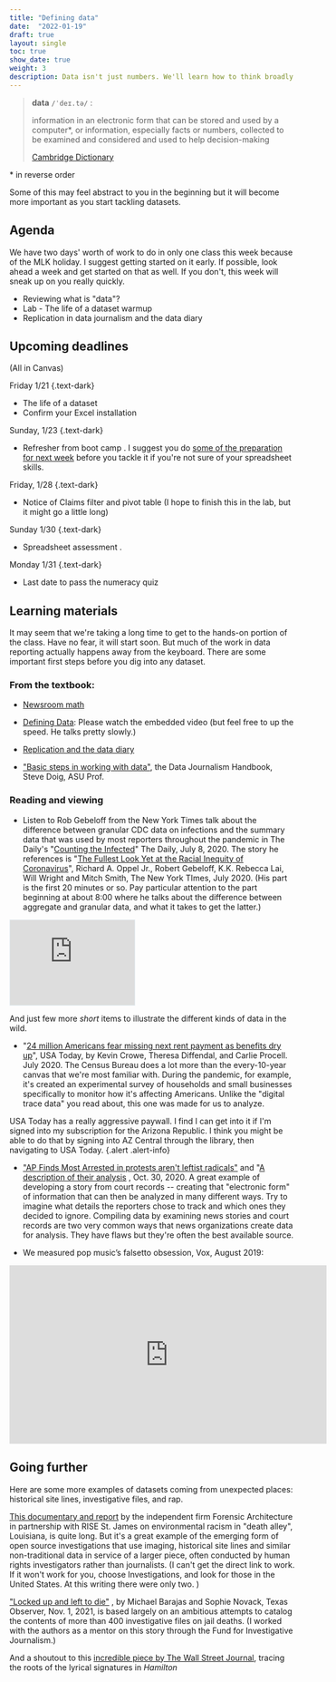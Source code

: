 ```yaml
---
title: "Defining data"
date:  "2022-01-19"
draft: true
layout: single
toc: true
show_date: true
weight: 3
description: Data isn't just numbers. We'll learn how to think broadly about data for story. 
--- 
```



<blockquote class="blockquote-big">
<p><strong>data</strong> <code>/ˈdeɪ.tə/</code> :</p>
<p> information in an electronic form that can be stored and used by a computer*, or information, especially facts or numbers, collected to be examined and considered and used to help decision-making </p>
 <span> <a href="https://dictionary.cambridge.org/dictionary/english/data" class="text-decoration-none link-secondary">Cambridge Dictionary </a></span>
</blockquote>

\* in reverse order


Some of this may feel abstract to you in the beginning but it will become more important as you start tackling datasets. 

## Agenda

We have two days' worth of work to do in only one class this week because of the MLK holiday. I suggest getting started on it early. If possible, look ahead a week and get started on that as well. If you don't, this week will sneak up on you really quickly. 

* Reviewing what is "data"? 
* Lab - The life of a dataset warmup 
* Replication in data journalism and the data diary

## Upcoming deadlines

(All in Canvas)

Friday 1/21 
{.text-dark}

* The life of a dataset 
* Confirm your Excel installation 

Sunday, 1/23
{.text-dark}

* Refresher from boot camp . I suggest you do [some of the preparation for next week](/dataj/weeks/week03-1/) before  you tackle it if you're not sure of your spreadsheet skills. 

Friday, 1/28 
{.text-dark}

* Notice of Claims filter and pivot table (I hope to finish this in the lab, but it might go a little long) 

Sunday 1/30
{.text-dark}

* Spreadsheet assessment . 

Monday 1/31
{.text-dark}

* Last date to pass the numeracy quiz 

## Learning materials

It may seem that we're taking a long time to get to the hands-on portion of the class. Have no fear, it will start soon. But much of the work in data reporting actually happens away from the keyboard. There are some important first steps before you dig into any dataset. 

### From the textbook:

* [Newsroom math](https://cronkitedata.github.io/djtextbook/start-math.html)

* [Defining Data](https://cronkitedata.github.io/djtextbook/start-data-def.html):  Please watch the embedded video (but feel free to up the speed. He talks pretty slowly.)

* [Replication and the data diary](hhttps://cronkitedata.github.io/djtextbook/start-data-diary.html) 

* ["Basic steps in working with data"](https://datajournalism.com/read/handbook/one/understanding-data/basic-steps-in-working-with-data), the Data Journalism Handbook, Steve Doig, ASU Prof.

### Reading and viewing

* Listen to Rob Gebeloff from the New York Times talk about the difference between granular CDC data on infections and the summary data that was used by most reporters throughout the pandemic in The Daily's "[Counting the Infected](https://www.nytimes.com/2020/07/08/podcasts/the-daily/coronavirus-data-united-states.html)"  The Daily, July 8, 2020. The story he references is "[The Fullest Look Yet at the Racial Inequity of Coronavirus](https://www.nytimes.com/interactive/2020/07/05/us/coronavirus-latinos-african-americans-cdc-data.html)", Richard A. Oppel Jr., Robert Gebeloff, K.K. Rebecca Lai, Will Wright and Mitch Smith, The New York TImes, July 2020. (His part is the first 20 minutes or so. Pay particular attention to the part beginning at about 8:00 where he talks about the difference between aggregate and granular data, and what it takes to get the latter.)

<div class="mx-auto my-3" style="width:220px">
<iframe style="border: solid 1px #e4edf2;" src="https://www.stitcher.com/embed/129650/75063201" width="220" height="150" frameborder="0" scrolling="no">
 </iframe>
</div>

And just few more *short* items to illustrate the different kinds of data in the wild. 

* "[24 million Americans fear missing next rent payment as benefits dry up](https://www.usatoday.com/in-depth/graphics/2020/07/24/24-million-americans-say-they-have-little-no-chance-being-able-pay-next-months-rent-eviction/5497764002/.)", USA Today, by Kevin Crowe, Theresa Diffendal, and Carlie Procell. July 2020.   The Census Bureau does a lot more than the every-10-year canvas that we're most familiar with. During the pandemic, for example, it's created an experimental survey of households and small businesses specifically to monitor how it's affecting Americans. Unlike the "digital trace data" you read about, this one was made for us to analyze. 

USA Today has a really aggressive paywall.  I find I can get into it if I'm signed into my subscription for the Arizona Republic. I think you might be able to do that by signing into AZ Central through the library, then navigating to USA Today. 
{.alert .alert-info}

* ["AP Finds Most Arrested in protests aren't leftist radicals"](https://apnews.com/article/virus-outbreak-race-and-ethnicity-suburbs-health-racial-injustice-7edf9027af1878283f3818d96c54f748) and "[A description of their analysis](http://leads.ap.org/best-of-the-week/analyzing-protest-arrest-records) , Oct. 30, 2020. A great example of developing a story from court records -- creating that "electronic form" of information that can then be analyzed in many different ways. Try to imagine what details the reporters chose to track and which ones they decided to ignore.  Compiling data by examining news stories and court records  are two very common ways that news organizations create data for analysis. They  have flaws but  they're often the best available source. 

* We measured pop music’s falsetto obsession, Vox, August 2019:  

<div class="mx-auto my-3" style="width:560px;">
<iframe width="560" height="315" src="https://www.youtube.com/embed/qJT2h5uGAC0" title="YouTube video player" frameborder="0" allow="accelerometer;  clipboard-write; encrypted-media; gyroscope; picture-in-picture" allowfullscreen></iframe>
</div>


## Going further

Here are some more examples of datasets coming from unexpected places: historical site lines, investigative files, and rap. 

[This documentary and report](https://forensic-architecture.org/investigation/environmental-racism-in-death-alley-louisiana) by the independent firm Forensic Architecture in partnership with RISE St. James on environmental racism in "death alley", Louisiana, is quite long. But it's a great example of the emerging form of open source investigations that use imaging, historical site lines and similar non-traditional data in service of a larger piece, often conducted by human rights investigators rather than journalists.   (I can't get the direct link to work. If it won't work for you, choose Investigations, and look for those in the United States. At this writing there were only two. )

["Locked up and left to die"](https://www.texasobserver.org/locked-up-and-left-to-die/) , by Michael Barajas and Sophie Novack, Texas Observer, Nov. 1, 2021, is based largely on an  ambitious attempts to catalog the contents of more than 400 investigative files on jail deaths.  (I worked with the authors as a mentor on this story through the Fund for Investigative Journalism.)

And a shoutout to this [incredible piece by The Wall Street Journal](http://graphics.wsj.com/hamilton/), tracing the roots of the lyrical signatures in *Hamilton*  
